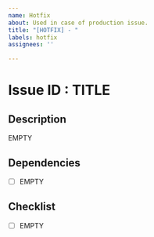 ```yaml
---
name: Hotfix
about: Used in case of production issue.
title: "[HOTFIX] - "
labels: hotfix
assignees: ''

---
```


# Issue ID : TITLE

## Description

EMPTY

## Dependencies

- [ ] EMPTY

## Checklist

- [ ] EMPTY
